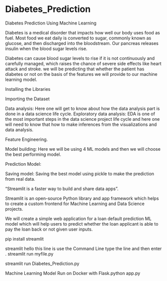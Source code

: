 # Diabetes_Prediction

Diabetes Prediction Using Machine Learning

Diabetes is a medical disorder that impacts how well our body uses food as fuel. Most food we eat daily is converted to sugar, commonly known as glucose, and then discharged into the bloodstream. Our pancreas releases insulin when the blood sugar levels rise.

Diabetes can cause blood sugar levels to rise if it is not continuously and carefully managed, which raises the chance of severe side effects like heart attack and stroke.
 we will be predicting that whether the patient has diabetes or not on the basis of the features we will provide to our machine learning model.
 
 
 
 
Installing the Libraries


Importing the Dataset

Data analysis: Here one will get to know about how the data analysis part is done in a data science life cycle.
Exploratory data analysis: EDA is one of the most important steps in the data science project life cycle and here one will need to know that how to make inferences from the visualizations and data analysis.

Feature Engineering.

Model building: Here we will be using 4 ML models and then we will choose the best performing model.

Prediction Model:

Saving model: Saving the best model using pickle to make the prediction from real data.


“Streamlit is a faster way to build and share data apps”.

Streamlit is an open-source Python library and app framework which helps to create a custom frontend for Machine Learning and Data Science projects.

We will create a simple web application for a loan default prediction ML model which will help users to predict whether the loan applicant is able to pay the loan back or not given user inputs.






pip install streamlit


streamlit hello
 this line is use the Command Line type the line and then enter .
streamlit run myfile.py  

streamlit run Diabetes_Prediction.py     




Machine Learning Model Run on Docker with Flask.python app.py
